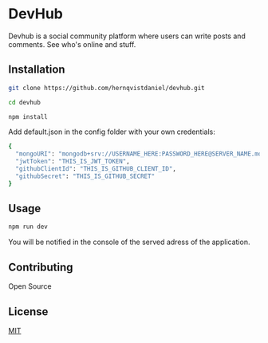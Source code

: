 # DevHub

Devhub is a social community platform where users can write posts and comments. See who's online and stuff.

## Installation

```bash
git clone https://github.com/hernqvistdaniel/devhub.git

cd devhub

npm install
```

Add default.json in the config folder with your own credentials:

```bash
{
  "mongoURI": "mongodb+srv://USERNAME_HERE:PASSWORD_HERE@SERVER_NAME.mongodb.net/test?retryWrites=true&w=majority",
  "jwtToken": "THIS_IS_JWT_TOKEN",
  "githubClientId": "THIS_IS_GITHUB_CLIENT_ID",
  "githubSecret": "THIS_IS_GITHUB_SECRET"
}
```

## Usage

```bash
npm run dev
```

You will be notified in the console of the served adress of the application.

## Contributing

Open Source

## License

[MIT](https://choosealicense.com/licenses/mit/)
